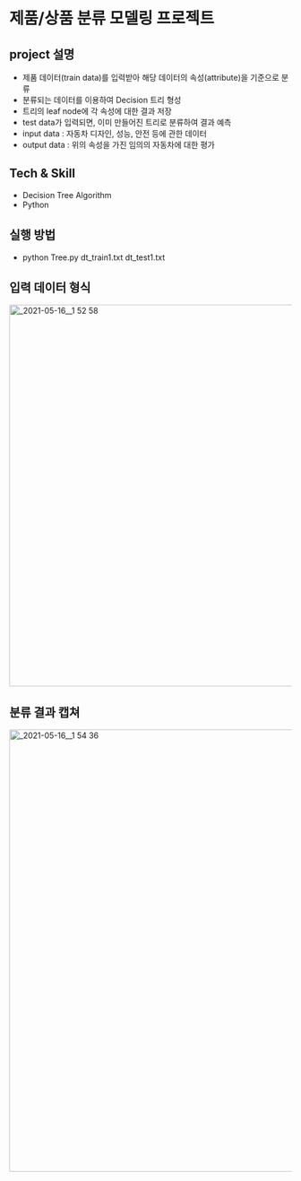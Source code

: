 # 제품/상품 분류 모델링 프로젝트
## project 설명
  + 제품 데이터(train data)를 입력받아 해당 데이터의 속성(attribute)을 기준으로 분류
  + 분류되는 데이터를 이용하여 Decision 트리 형성
  + 트리의 leaf node에 각 속성에 대한 결과 저장
  + test data가 입력되면, 이미 만들어진 트리로 분류하여 결과 예측
  + input data : 자동차 디자인, 성능, 안전 등에 관한 데이터
  + output data : 위의 속성을 가진 임의의 자동차에 대한 평가
## Tech & Skill
  + Decision Tree Algorithm
  + Python
## 실행 방법
  + python Tree.py dt_train1.txt dt_test1.txt
## 입력 데이터 형식
<img width="681" alt="_2021-05-16__1 52 58" src="https://user-images.githubusercontent.com/83147205/165558910-464fcec0-278c-4112-8d67-98e1769fc31e.png">

## 분류 결과 캡쳐
<img width="789" alt="_2021-05-16__1 54 36" src="https://user-images.githubusercontent.com/83147205/165559029-0da76f71-abfe-4074-8ed9-ae1c68bf65fd.png">
